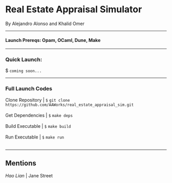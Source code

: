 # Real Estate Appraisal Simulator
By Alejandro Alonso and Khalid Omer

---
#### Launch Prereqs: Opam, OCaml, Dune, Make

---
### Quick Launch: 
$ ```coming soon...``` <br>

---
### Full Launch Codes
Clone Repository | ```$``` ```git clone https://github.com/AAWorks/real_estate_appraisal_sim.git``` <br><br>
Get Dependencies | ```$``` ```make deps``` <br><br>
Build Executable | ```$``` ```make build ``` <br><br>
Run Executable | ```$``` ```make run``` <br><br>

---
## Mentions
<i>Hao Lian </i>| Jane Street
